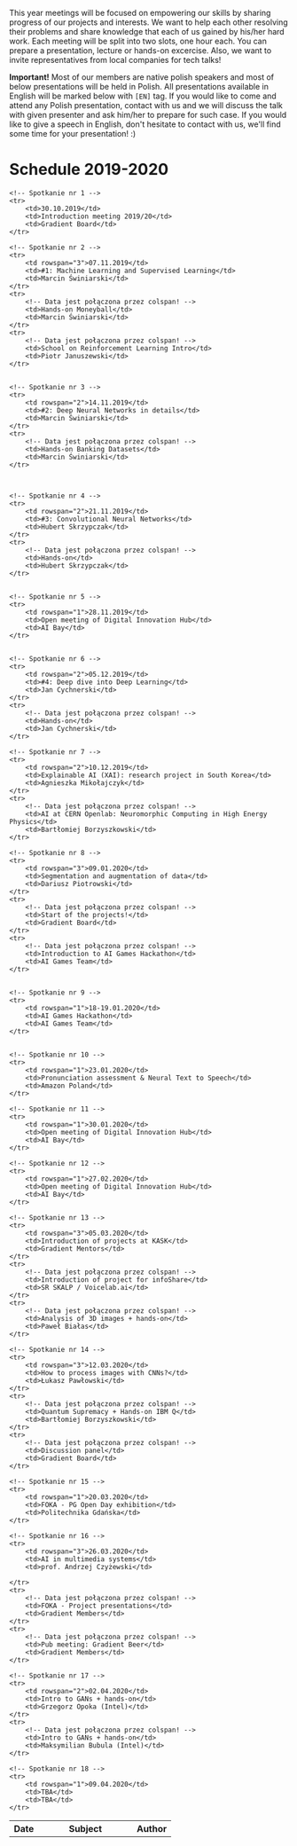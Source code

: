 This year meetings will be focused on empowering our skills by sharing progress of our projects and interests.
 We want to help each other resolving their problems and share knowledge that each of us gained by his/her hard work.
 Each meeting will be split into two slots, one hour each. You can prepare a presentation, lecture or hands-on
 excercise. Also, we want to invite representatives from local companies for tech talks!

**Important!** Most of our members are native polish speakers and most of below presentations will be held in Polish.
 All presentations available in English will be marked below with `[EN]` tag. If you would like to come and attend
 any Polish presentation, contact with us and we will discuss the talk with given presenter and ask him/her to prepare
 for such case. If you would like to give a speech in English, don't hesitate to contact with us, we'll find some time
 for your presentation! :)

# Schedule 2019-2020

<table>
    <tr>
        <th style="width:18%;">Date</th>
        <th style="width:58%;">Subject</th>
        <th style="width:29%;">Author</th>
    </tr>

    <!-- Spotkanie nr 1 -->
    <tr>
        <td>30.10.2019</td>
        <td>Introduction meeting 2019/20</td>
        <td>Gradient Board</td>
    </tr>

    <!-- Spotkanie nr 2 -->
    <tr>
        <td rowspan="3">07.11.2019</td>
        <td>#1: Machine Learning and Supervised Learning</td>
        <td>Marcin Świniarski</td>
    </tr>
    <tr>
        <!-- Data jest połączona przez colspan! -->
        <td>Hands-on Moneyball</td>
        <td>Marcin Świniarski</td>
    </tr>
	<tr>
        <!-- Data jest połączona przez colspan! -->
        <td>School on Reinforcement Learning Intro</td>
        <td>Piotr Januszewski</td>
    </tr>


    <!-- Spotkanie nr 3 -->
    <tr>
        <td rowspan="2">14.11.2019</td>
        <td>#2: Deep Neural Networks in details</td>
        <td>Marcin Świniarski</td>
    </tr>
	<tr>
        <!-- Data jest połączona przez colspan! -->
        <td>Hands-on Banking Datasets</td>
        <td>Marcin Świniarski</td>
    </tr>



    <!-- Spotkanie nr 4 -->
    <tr>
        <td rowspan="2">21.11.2019</td>
        <td>#3: Convolutional Neural Networks</td>
        <td>Hubert Skrzypczak</td>
    </tr>
    <tr>
        <!-- Data jest połączona przez colspan! -->
        <td>Hands-on</td>
        <td>Hubert Skrzypczak</td>
    </tr>


    <!-- Spotkanie nr 5 -->
    <tr>
        <td rowspan="1">28.11.2019</td>
        <td>Open meeting of Digital Innovation Hub</td>
        <td>AI Bay</td>
    </tr>


    <!-- Spotkanie nr 6 -->
    <tr>
        <td rowspan="2">05.12.2019</td>
        <td>#4: Deep dive into Deep Learning</td>
        <td>Jan Cychnerski</td>
    </tr>
    <tr>
        <!-- Data jest połączona przez colspan! -->
        <td>Hands-on</td>
        <td>Jan Cychnerski</td>
    </tr>
	
	<!-- Spotkanie nr 7 -->
    <tr>
        <td rowspan="2">10.12.2019</td>
        <td>Explainable AI (XAI): research project in South Korea</td>
        <td>Agnieszka Mikołajczyk</td>
    </tr>
    <tr>
        <!-- Data jest połączona przez colspan! -->
        <td>AI at CERN Openlab: Neuromorphic Computing in High Energy Physics</td>
        <td>Bartłomiej Borzyszkowski</td>
    </tr>
	
	<!-- Spotkanie nr 8 -->
	<tr>
        <td rowspan="3">09.01.2020</td>
        <td>Segmentation and augmentation of data</td>
        <td>Dariusz Piotrowski</td>
    </tr>
	<tr>
        <!-- Data jest połączona przez colspan! -->
        <td>Start of the projects!</td>
        <td>Gradient Board</td>
    </tr>
	<tr>
        <!-- Data jest połączona przez colspan! -->
        <td>Introduction to AI Games Hackathon</td>
        <td>AI Games Team</td>
    </tr>
    
	
	<!-- Spotkanie nr 9 -->
    <tr>
        <td rowspan="1">18-19.01.2020</td>
        <td>AI Games Hackathon</td>
        <td>AI Games Team</td>
    </tr>
	

	<!-- Spotkanie nr 10 -->
	<tr>
        <td rowspan="1">23.01.2020</td>
        <td>Pronunciation assessment & Neural Text to Speech</td>
        <td>Amazon Poland</td>
    </tr>

	<!-- Spotkanie nr 11 -->
    <tr>
        <td rowspan="1">30.01.2020</td>
        <td>Open meeting of Digital Innovation Hub</td>
        <td>AI Bay</td>
    </tr>
	
	<!-- Spotkanie nr 12 -->
    <tr>
        <td rowspan="1">27.02.2020</td>
        <td>Open meeting of Digital Innovation Hub</td>
        <td>AI Bay</td>
    </tr>
	
	<!-- Spotkanie nr 13 -->
	<tr>
        <td rowspan="3">05.03.2020</td>
        <td>Introduction of projects at KASK</td>
        <td>Gradient Mentors</td>
    </tr>
	<tr>
        <!-- Data jest połączona przez colspan! -->
        <td>Introduction of project for infoShare</td>
        <td>SR SKALP / Voicelab.ai</td>
    </tr>
	<tr>
        <!-- Data jest połączona przez colspan! -->
        <td>Analysis of 3D images + hands-on</td>
        <td>Paweł Białas</td>
    </tr>
	
	<!-- Spotkanie nr 14 -->
	<tr>
        <td rowspan="3">12.03.2020</td>
        <td>How to process images with CNNs?</td>
        <td>Łukasz Pawłowski</td>
    </tr>
	<tr>
        <!-- Data jest połączona przez colspan! -->
        <td>Quantum Supremacy + Hands-on IBM Q</td>
        <td>Bartłomiej Borzyszkowski</td>
    </tr>
	<tr>
        <!-- Data jest połączona przez colspan! -->
        <td>Discussion panel</td>
        <td>Gradient Board</td>
    </tr>
	
	<!-- Spotkanie nr 15 -->
    <tr>
        <td rowspan="1">20.03.2020</td>
        <td>FOKA - PG Open Day exhibition</td>
        <td>Politechnika Gdańska</td>
    </tr>
	
	<!-- Spotkanie nr 16 -->
	<tr>
        <td rowspan="3">26.03.2020</td>
		<td>AI in multimedia systems</td>
        <td>prof. Andrzej Czyżewski</td>

    </tr>
	<tr>
        <!-- Data jest połączona przez colspan! -->
        <td>FOKA - Project presentations</td>
        <td>Gradient Members</td>
    </tr>
	<tr>
        <!-- Data jest połączona przez colspan! -->
        <td>Pub meeting: Gradient Beer</td>
        <td>Gradient Members</td>
    </tr>
	
	<!-- Spotkanie nr 17 -->
	<tr>
        <td rowspan="2">02.04.2020</td>
        <td>Intro to GANs + hands-on</td>
        <td>Grzegorz Opoka (Intel)</td>
    </tr>
	<tr>
		<!-- Data jest połączona przez colspan! -->
	    <td>Intro to GANs + hands-on</td>
        <td>Maksymilian Bubula (Intel)</td>       
    </tr>
	
	<!-- Spotkanie nr 18 -->
	<tr>
        <td rowspan="1">09.04.2020</td>
        <td>TBA</td>
        <td>TBA</td>
    </tr>


</table>

